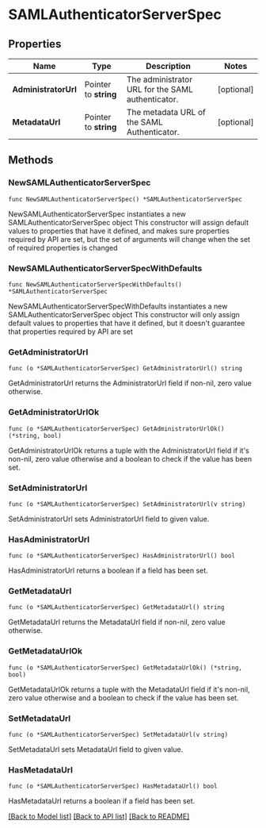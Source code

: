 # SAMLAuthenticatorServerSpec

## Properties

Name | Type | Description | Notes
------------ | ------------- | ------------- | -------------
**AdministratorUrl** | Pointer to **string** | The administrator URL for the SAML authenticator. | [optional] 
**MetadataUrl** | Pointer to **string** | The metadata URL of the SAML Authenticator. | [optional] 

## Methods

### NewSAMLAuthenticatorServerSpec

`func NewSAMLAuthenticatorServerSpec() *SAMLAuthenticatorServerSpec`

NewSAMLAuthenticatorServerSpec instantiates a new SAMLAuthenticatorServerSpec object
This constructor will assign default values to properties that have it defined,
and makes sure properties required by API are set, but the set of arguments
will change when the set of required properties is changed

### NewSAMLAuthenticatorServerSpecWithDefaults

`func NewSAMLAuthenticatorServerSpecWithDefaults() *SAMLAuthenticatorServerSpec`

NewSAMLAuthenticatorServerSpecWithDefaults instantiates a new SAMLAuthenticatorServerSpec object
This constructor will only assign default values to properties that have it defined,
but it doesn't guarantee that properties required by API are set

### GetAdministratorUrl

`func (o *SAMLAuthenticatorServerSpec) GetAdministratorUrl() string`

GetAdministratorUrl returns the AdministratorUrl field if non-nil, zero value otherwise.

### GetAdministratorUrlOk

`func (o *SAMLAuthenticatorServerSpec) GetAdministratorUrlOk() (*string, bool)`

GetAdministratorUrlOk returns a tuple with the AdministratorUrl field if it's non-nil, zero value otherwise
and a boolean to check if the value has been set.

### SetAdministratorUrl

`func (o *SAMLAuthenticatorServerSpec) SetAdministratorUrl(v string)`

SetAdministratorUrl sets AdministratorUrl field to given value.

### HasAdministratorUrl

`func (o *SAMLAuthenticatorServerSpec) HasAdministratorUrl() bool`

HasAdministratorUrl returns a boolean if a field has been set.

### GetMetadataUrl

`func (o *SAMLAuthenticatorServerSpec) GetMetadataUrl() string`

GetMetadataUrl returns the MetadataUrl field if non-nil, zero value otherwise.

### GetMetadataUrlOk

`func (o *SAMLAuthenticatorServerSpec) GetMetadataUrlOk() (*string, bool)`

GetMetadataUrlOk returns a tuple with the MetadataUrl field if it's non-nil, zero value otherwise
and a boolean to check if the value has been set.

### SetMetadataUrl

`func (o *SAMLAuthenticatorServerSpec) SetMetadataUrl(v string)`

SetMetadataUrl sets MetadataUrl field to given value.

### HasMetadataUrl

`func (o *SAMLAuthenticatorServerSpec) HasMetadataUrl() bool`

HasMetadataUrl returns a boolean if a field has been set.


[[Back to Model list]](../README.md#documentation-for-models) [[Back to API list]](../README.md#documentation-for-api-endpoints) [[Back to README]](../README.md)


